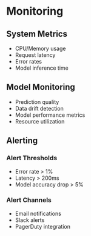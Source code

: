 # Monitoring

## System Metrics

- CPU/Memory usage
- Request latency
- Error rates
- Model inference time

## Model Monitoring

- Prediction quality
- Data drift detection
- Model performance metrics
- Resource utilization

## Alerting

### Alert Thresholds
- Error rate > 1%
- Latency > 200ms
- Model accuracy drop > 5%

### Alert Channels
- Email notifications
- Slack alerts
- PagerDuty integration 